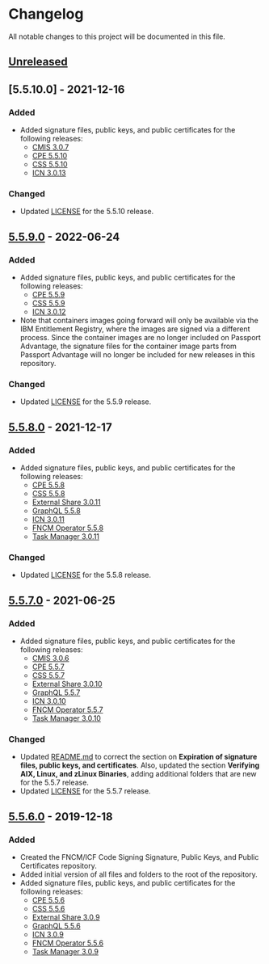 # Changelog

All notable changes to this project will be documented in this file.

## [Unreleased]


## [5.5.10.0] - 2021-12-16

### Added
- Added signature files, public keys, and public certificates for the following releases:
  - [CMIS 3.0.7](CMIS/3.0.7)
  - [CPE 5.5.10](CPE/5.5.10)
  - [CSS 5.5.10](CSS/5.5.10)
  - [ICN 3.0.13](ICN/3.0.13)

### Changed
- Updated [LICENSE](LICENSE) for the 5.5.10 release. 


## [5.5.9.0] - 2022-06-24

### Added
- Added signature files, public keys, and public certificates for the following releases:
  - [CPE 5.5.9](CPE/5.5.9)
  - [CSS 5.5.9](CSS/5.5.9)
  - [ICN 3.0.12](ICN/3.0.12)
- Note that containers images going forward will only be available via the IBM Entitlement Registry, where the images are signed via a different process.  Since the container images are no longer included on Passport Advantage, the signature files for the container image parts from Passport Advantage will no longer be included for new releases in this repository.

### Changed
- Updated [LICENSE](LICENSE) for the 5.5.9 release. 


## [5.5.8.0] - 2021-12-17

### Added
- Added signature files, public keys, and public certificates for the following releases:
  - [CPE 5.5.8](CPE/5.5.8)
  - [CSS 5.5.8](CSS/5.5.8)
  - [External Share 3.0.11](ExternalShare/3.0.11)
  - [GraphQL 5.5.8](GraphQL/5.5.8)
  - [ICN 3.0.11](ICN/3.0.11)
  - [FNCM Operator 5.5.8](Operator/5.5.8)
  - [Task Manager 3.0.11](TaskManager/3.0.11)

### Changed
- Updated [LICENSE](LICENSE) for the 5.5.8 release. 


## [5.5.7.0] - 2021-06-25

### Added
- Added signature files, public keys, and public certificates for the following releases:
  - [CMIS 3.0.6](CMIS/3.0.6)
  - [CPE 5.5.7](CPE/5.5.7)
  - [CSS 5.5.7](CSS/5.5.7)
  - [External Share 3.0.10](ExternalShare/3.0.10)
  - [GraphQL 5.5.7](GraphQL/5.5.7)
  - [ICN 3.0.10](ICN/3.0.10)
  - [FNCM Operator 5.5.7](Operator/5.5.7)
  - [Task Manager 3.0.10](TaskManager/3.0.10)

### Changed
- Updated [README.md](README.md) to correct the section on **Expiration of signature files, public keys, and certificates**. Also, updated the section **Verifying AIX, Linux, and zLinux Binaries**, adding additional folders that are new for the 5.5.7 release. 
- Updated [LICENSE](LICENSE) for the 5.5.7 release. 


## [5.5.6.0] - 2019-12-18

### Added
- Created the FNCM/ICF Code Signing Signature, Public Keys, and Public Certificates repository.
- Added initial version of all files and folders to the root of the repository.
- Added signature files, public keys, and public certificates for the following releases:
  - [CPE 5.5.6](CPE/5.5.6)
  - [CSS 5.5.6](CSS/5.5.6)
  - [External Share 3.0.9](ExternalShare/3.0.9)
  - [GraphQL 5.5.6](GraphQL/5.5.6)
  - [ICN 3.0.9](ICN/3.0.9)
  - [FNCM Operator 5.5.6](Operator/5.5.6)
  - [Task Manager 3.0.9](TaskManager/3.0.9)


[unreleased]: https://github.com/ibm-ecm/fncm-code-signing-signature-files/compare/v5.5.9.0...HEAD
[5.5.9.0]: https://github.com/ibm-ecm/fncm-code-signing-signature-files/releases/tag/v5.5.9.0
[5.5.8.0]: https://github.com/ibm-ecm/fncm-code-signing-signature-files/releases/tag/v5.5.8.0
[5.5.7.0]: https://github.com/ibm-ecm/fncm-code-signing-signature-files/releases/tag/v5.5.7.0
[5.5.6.0]: https://github.com/ibm-ecm/fncm-code-signing-signature-files/releases/tag/v5.5.6.0
